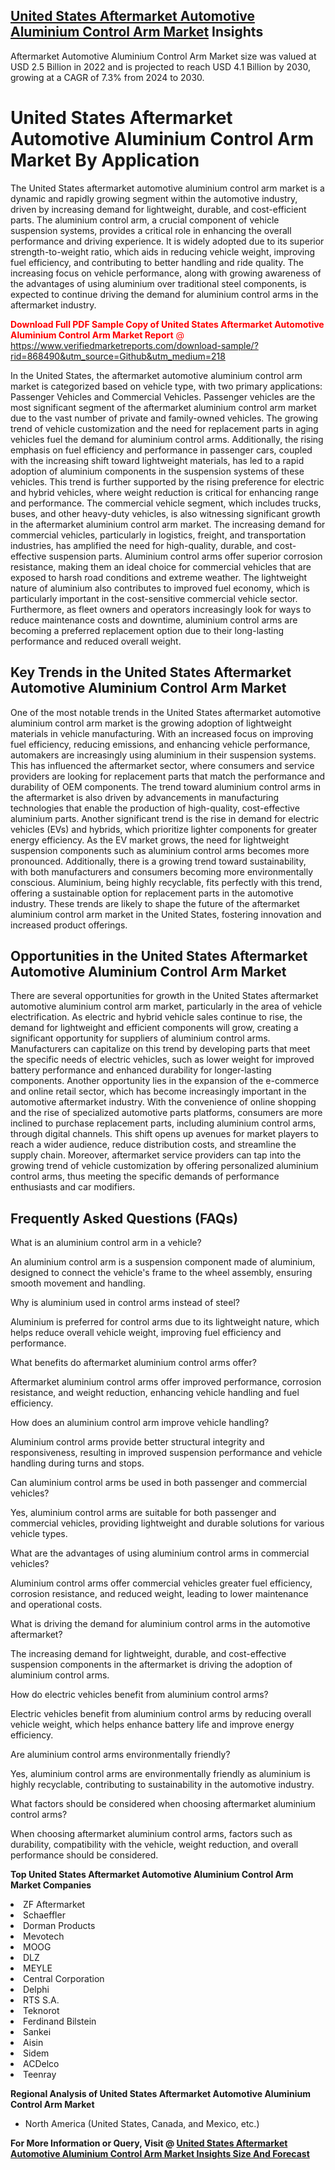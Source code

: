 <h2><a href="https://www.verifiedmarketreports.com/download-sample/?rid=868490&amp;utm_source=Github&amp;utm_medium=218" target="_blank">United States Aftermarket Automotive Aluminium Control Arm Market</a> Insights</h2><p>Aftermarket Automotive Aluminium Control Arm Market size was valued at USD 2.5 Billion in 2022 and is projected to reach USD 4.1 Billion by 2030, growing at a CAGR of 7.3% from 2024 to 2030.</p><p><h1>United States Aftermarket Automotive Aluminium Control Arm Market By Application</h1> <p>The United States aftermarket automotive aluminium control arm market is a dynamic and rapidly growing segment within the automotive industry, driven by increasing demand for lightweight, durable, and cost-efficient parts. The aluminium control arm, a crucial component of vehicle suspension systems, provides a critical role in enhancing the overall performance and driving experience. It is widely adopted due to its superior strength-to-weight ratio, which aids in reducing vehicle weight, improving fuel efficiency, and contributing to better handling and ride quality. The increasing focus on vehicle performance, along with growing awareness of the advantages of using aluminium over traditional steel components, is expected to continue driving the demand for aluminium control arms in the aftermarket industry. <p><span class=""><span style="color: #ff0000;"><strong>Download Full PDF Sample Copy of United States Aftermarket Automotive Aluminium Control Arm Market Report</strong> @ </span><a href="https://www.verifiedmarketreports.com/download-sample/?rid=868490&amp;utm_source=Github&amp;utm_medium=218" target="_blank">https://www.verifiedmarketreports.com/download-sample/?rid=868490&amp;utm_source=Github&amp;utm_medium=218</a></span></p></p> <p>In the United States, the aftermarket automotive aluminium control arm market is categorized based on vehicle type, with two primary applications: Passenger Vehicles and Commercial Vehicles. Passenger vehicles are the most significant segment of the aftermarket aluminium control arm market due to the vast number of private and family-owned vehicles. The growing trend of vehicle customization and the need for replacement parts in aging vehicles fuel the demand for aluminium control arms. Additionally, the rising emphasis on fuel efficiency and performance in passenger cars, coupled with the increasing shift toward lightweight materials, has led to a rapid adoption of aluminium components in the suspension systems of these vehicles. This trend is further supported by the rising preference for electric and hybrid vehicles, where weight reduction is critical for enhancing range and performance. The commercial vehicle segment, which includes trucks, buses, and other heavy-duty vehicles, is also witnessing significant growth in the aftermarket aluminium control arm market. The increasing demand for commercial vehicles, particularly in logistics, freight, and transportation industries, has amplified the need for high-quality, durable, and cost-effective suspension parts. Aluminium control arms offer superior corrosion resistance, making them an ideal choice for commercial vehicles that are exposed to harsh road conditions and extreme weather. The lightweight nature of aluminium also contributes to improved fuel economy, which is particularly important in the cost-sensitive commercial vehicle sector. Furthermore, as fleet owners and operators increasingly look for ways to reduce maintenance costs and downtime, aluminium control arms are becoming a preferred replacement option due to their long-lasting performance and reduced overall weight. <h2>Key Trends in the United States Aftermarket Automotive Aluminium Control Arm Market</h2> <p>One of the most notable trends in the United States aftermarket automotive aluminium control arm market is the growing adoption of lightweight materials in vehicle manufacturing. With an increased focus on improving fuel efficiency, reducing emissions, and enhancing vehicle performance, automakers are increasingly using aluminium in their suspension systems. This has influenced the aftermarket sector, where consumers and service providers are looking for replacement parts that match the performance and durability of OEM components. The trend toward aluminium control arms in the aftermarket is also driven by advancements in manufacturing technologies that enable the production of high-quality, cost-effective aluminium parts. Another significant trend is the rise in demand for electric vehicles (EVs) and hybrids, which prioritize lighter components for greater energy efficiency. As the EV market grows, the need for lightweight suspension components such as aluminium control arms becomes more pronounced. Additionally, there is a growing trend toward sustainability, with both manufacturers and consumers becoming more environmentally conscious. Aluminium, being highly recyclable, fits perfectly with this trend, offering a sustainable option for replacement parts in the automotive industry. These trends are likely to shape the future of the aftermarket aluminium control arm market in the United States, fostering innovation and increased product offerings. <h2>Opportunities in the United States Aftermarket Automotive Aluminium Control Arm Market</h2> <p>There are several opportunities for growth in the United States aftermarket automotive aluminium control arm market, particularly in the area of vehicle electrification. As electric and hybrid vehicle sales continue to rise, the demand for lightweight and efficient components will grow, creating a significant opportunity for suppliers of aluminium control arms. Manufacturers can capitalize on this trend by developing parts that meet the specific needs of electric vehicles, such as lower weight for improved battery performance and enhanced durability for longer-lasting components. Another opportunity lies in the expansion of the e-commerce and online retail sector, which has become increasingly important in the automotive aftermarket industry. With the convenience of online shopping and the rise of specialized automotive parts platforms, consumers are more inclined to purchase replacement parts, including aluminium control arms, through digital channels. This shift opens up avenues for market players to reach a wider audience, reduce distribution costs, and streamline the supply chain. Moreover, aftermarket service providers can tap into the growing trend of vehicle customization by offering personalized aluminium control arms, thus meeting the specific demands of performance enthusiasts and car modifiers. <h2>Frequently Asked Questions (FAQs)</h2> <p>What is an aluminium control arm in a vehicle?</p> <p>An aluminium control arm is a suspension component made of aluminium, designed to connect the vehicle's frame to the wheel assembly, ensuring smooth movement and handling.</p> <p>Why is aluminium used in control arms instead of steel?</p> <p>Aluminium is preferred for control arms due to its lightweight nature, which helps reduce overall vehicle weight, improving fuel efficiency and performance.</p> <p>What benefits do aftermarket aluminium control arms offer?</p> <p>Aftermarket aluminium control arms offer improved performance, corrosion resistance, and weight reduction, enhancing vehicle handling and fuel efficiency.</p> <p>How does an aluminium control arm improve vehicle handling?</p> <p>Aluminium control arms provide better structural integrity and responsiveness, resulting in improved suspension performance and vehicle handling during turns and stops.</p> <p>Can aluminium control arms be used in both passenger and commercial vehicles?</p> <p>Yes, aluminium control arms are suitable for both passenger and commercial vehicles, providing lightweight and durable solutions for various vehicle types.</p> <p>What are the advantages of using aluminium control arms in commercial vehicles?</p> <p>Aluminium control arms offer commercial vehicles greater fuel efficiency, corrosion resistance, and reduced weight, leading to lower maintenance and operational costs.</p> <p>What is driving the demand for aluminium control arms in the automotive aftermarket?</p> <p>The increasing demand for lightweight, durable, and cost-effective suspension components in the aftermarket is driving the adoption of aluminium control arms.</p> <p>How do electric vehicles benefit from aluminium control arms?</p> <p>Electric vehicles benefit from aluminium control arms by reducing overall vehicle weight, which helps enhance battery life and improve energy efficiency.</p> <p>Are aluminium control arms environmentally friendly?</p> <p>Yes, aluminium control arms are environmentally friendly as aluminium is highly recyclable, contributing to sustainability in the automotive industry.</p> <p>What factors should be considered when choosing aftermarket aluminium control arms?</p> <p>When choosing aftermarket aluminium control arms, factors such as durability, compatibility with the vehicle, weight reduction, and overall performance should be considered.</p> </p><p><strong>Top United States Aftermarket Automotive Aluminium Control Arm Market Companies</strong></p><div data-test-id=""><p><li>ZF Aftermarket</li><li> Schaeffler</li><li> Dorman Products</li><li> Mevotech</li><li> MOOG</li><li> DLZ</li><li> MEYLE</li><li> Central Corporation</li><li> Delphi</li><li> RTS S.A.</li><li> Teknorot</li><li> Ferdinand Bilstein</li><li> Sankei</li><li> Aisin</li><li> Sidem</li><li> ACDelco</li><li> Teenray</li></p><div><strong>Regional Analysis of&nbsp;United States Aftermarket Automotive Aluminium Control Arm Market</strong></div><ul><li dir="ltr"><p dir="ltr">North America&nbsp;(United States, Canada, and Mexico, etc.)</p></li></ul><p><strong>For More Information or Query, Visit @&nbsp;</strong><strong><a href="https://www.verifiedmarketreports.com/product/aftermarket-automotive-aluminium-control-arm-market/?utm_source=Github&amp;utm_medium=218" target="_blank">United States Aftermarket Automotive Aluminium Control Arm Market Insights Size And Forecast</a></strong></p></div>
